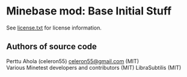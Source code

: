 Minebase mod: Base Initial Stuff
================================
See [license.txt](./license.txt) for license information.

Authors of source code
----------------------
Perttu Ahola (celeron55) <celeron55@gmail.com> (MIT)  
Various Minetest developers and contributors (MIT)
LibraSubtilis (MIT)
